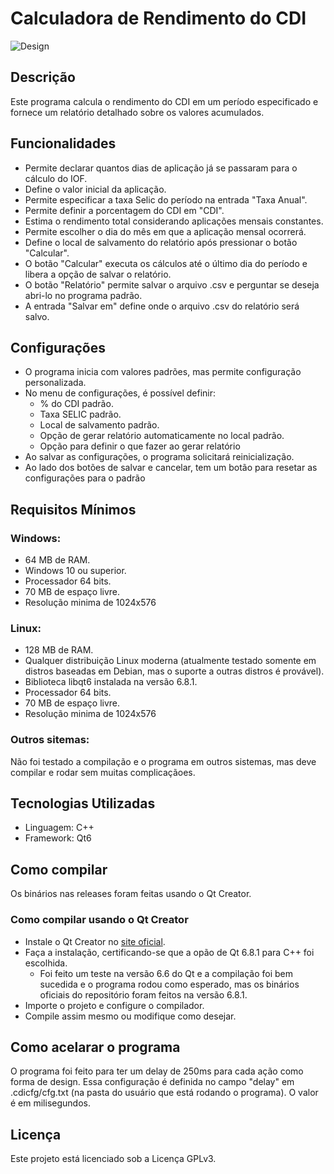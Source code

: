 # Calculadora de Rendimento do CDI

![Design](https://i.imgur.com/2Qr9Szd.png)

## Descrição
Este programa calcula o rendimento do CDI em um período especificado e fornece um relatório detalhado sobre os valores acumulados.

## Funcionalidades
- Permite declarar quantos dias de aplicação já se passaram para o cálculo do IOF.
- Define o valor inicial da aplicação.
- Permite especificar a taxa Selic do período na entrada "Taxa Anual".
- Permite definir a porcentagem do CDI em "CDI".
- Estima o rendimento total considerando aplicações mensais constantes.
- Permite escolher o dia do mês em que a aplicação mensal ocorrerá.
- Define o local de salvamento do relatório após pressionar o botão "Calcular".
- O botão "Calcular" executa os cálculos até o último dia do período e libera a opção de salvar o relatório.
- O botão "Relatório" permite salvar o arquivo .csv e perguntar se deseja abri-lo no programa padrão.
- A entrada "Salvar em" define onde o arquivo .csv do relatório será salvo.

## Configurações
- O programa inicia com valores padrões, mas permite configuração personalizada.
- No menu de configurações, é possível definir:
  - % do CDI padrão.
  - Taxa SELIC padrão.
  - Local de salvamento padrão.
  - Opção de gerar relatório automaticamente no local padrão.
  - Opção para definir o que fazer ao gerar relatório
- Ao salvar as configurações, o programa solicitará reinicialização.
- Ao lado dos botões de salvar e cancelar, tem um botão para resetar as configurações para o padrão

## Requisitos Mínimos
### Windows:
- 64 MB de RAM.
- Windows 10 ou superior.
- Processador 64 bits.
- 70 MB de espaço livre.
- Resolução minima de 1024x576

### Linux:
- 128 MB de RAM.
- Qualquer distribuição Linux moderna (atualmente testado somente em distros baseadas em Debian, mas o suporte a outras distros é provável).
- Biblioteca libqt6 instalada na versão 6.8.1.
- Processador 64 bits.
- 70 MB de espaço livre.
- Resolução minima de 1024x576

### Outros sitemas:

Não foi testado a compilação e o programa em outros sistemas, mas deve compilar e rodar sem muitas complicaçãoes.

## Tecnologias Utilizadas
- Linguagem: C++
- Framework: Qt6

## Como compilar

Os binários nas releases foram feitas usando o Qt Creator.

### Como compilar usando o Qt Creator
- Instale o Qt Creator no [site oficial](https://www.qt.io/).
- Faça a instalação, certificando-se que a opão de Qt 6.8.1 para C++ foi escolhida.
    - Foi feito um teste na versão 6.6 do Qt e a compilação foi bem sucedida e o programa rodou como esperado, mas os binários oficiais do repositório foram feitos na versão 6.8.1.
- Importe o projeto e configure o compilador.
- Compile assim mesmo ou modifique como desejar.


## Como acelarar o programa

O programa foi feito para ter um delay de 250ms para cada ação como forma de design. Essa configuração é definida no campo "delay" em .cdicfg/cfg.txt (na pasta do usuário que está rodando o programa). O valor é em milisegundos.

## Licença
Este projeto está licenciado sob a Licença GPLv3.

